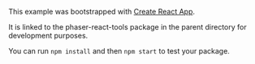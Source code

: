 This example was bootstrapped with [Create React App](https://github.com/facebook/create-react-app).

It is linked to the phaser-react-tools package in the parent directory for development purposes.

You can run `npm install` and then `npm start` to test your package.
